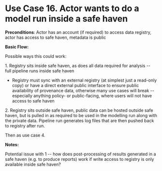Use Case 16. Actor wants to do a model run inside a safe haven
==============================================================

**Preconditions**: Actor has an account (if required) to access data
registry, actor has access to safe haven, metadata is public

**Basic Flow:**

Possible ways this could work:

1\. Registry sits inside safe haven, as does all data required for
analysis -- full pipeline runs inside safe haven

-   Registry must sync with an external registry (at simplest just a
    read-only copy) or have a direct external public interface to ensure
    public availability of provenance data, otherwise many use cases
    will break -- especially anything policy- or public-facing, where
    users will not have access to safe haven

2\. Registry sits outside safe haven, public data can be hosted outside
safe haven, but is pulled in as required to be used in the modelling run
along with the private data. Pipeline run generates log files that are
then pushed back to registry after run.

Then as use case 4.

**Notes:**

Potential issue with 1 -- how does post-processing of results generated
in a safe haven (e.g. to produce reports) work if write access to
registry is only available inside safe haven?